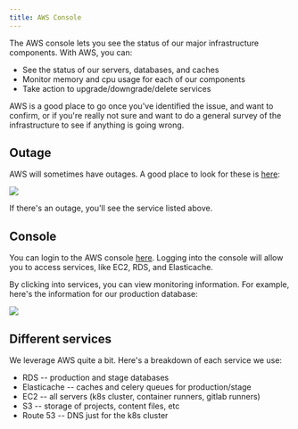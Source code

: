 ```yaml
---
title: AWS Console
---
```


The AWS console lets you see the status of our major infrastructure components.  With AWS, you can:

* See the status of our servers, databases, and caches
* Monitor memory and cpu usage for each of our components
* Take action to upgrade/downgrade/delete services

AWS is a good place to go once you've identified the issue, and want to confirm, or if you're really not sure and want to do a general survey of the infrastructure to see if anything is going wrong.

## Outage

AWS will sometimes have outages.  A good place to look for these is [here](https://status.aws.amazon.com/):

![](../images/aws_outages.png)

If there's an outage, you'll see the service listed above.

## Console

You can login to the AWS console [here](https://dataquest.signin.aws.amazon.com/console).  Logging into the console will allow you to access services, like EC2, RDS, and Elasticache.

By clicking into services, you can view monitoring information.  For example, here's the information for our production database:

![](../images/aws_rds.png)

## Different services

We leverage AWS quite a bit.  Here's a breakdown of each service we use:

* RDS -- production and stage databases
* Elasticache -- caches and celery queues for production/stage
* EC2 -- all servers (k8s cluster, container runners, gitlab runners)
* S3 -- storage of projects, content files, etc
* Route 53 -- DNS just for the k8s cluster
